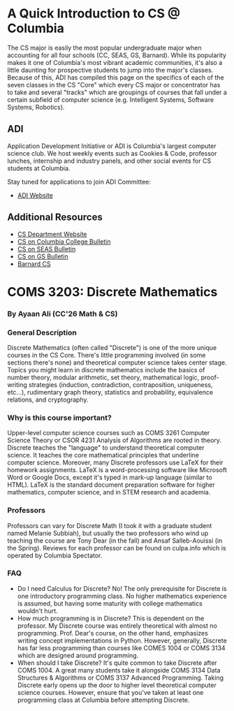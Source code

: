 # A Quick Introduction to CS @ Columbia

The CS major is easily the most popular undergraduate major when accounting for all four schools (CC, SEAS, GS, Barnard). While its popularity makes it one of Columbia's most vibrant academic communities, it's also a little daunting for prospective students to jump into the major's classes. Because of this, ADI has compiled this page on the specifics of each of the seven classes in the CS "Core" which every CS major or concentrator has to take and several "tracks" which are groupings of courses that fall under a certain subfield of computer science (e.g. Intelligent Systems, Software Systems, Robotics). 

## ADI 

Application Development Initiative or ADI is Columbia's largest computer science club. We host weekly events such as Cookies & Code, professor lunches, internship and industry panels, and other social events for CS students at Columbia. 

Stay tuned for applications to join ADI Committee: 
- [ADI Website](adicu.com)

## Additional Resources 

- [CS Department Website](https://www.cs.columbia.edu/)
- [CS on Columbia College Bulletin](https://bulletin.columbia.edu/columbia-college/departments-instruction/computer-science/)
- [CS on SEAS Bulletin](https://bulletin.engineering.columbia.edu/computer-science)
- [CS on GS Bulletin](https://bulletin.columbia.edu/general-studies/majors-concentrations/computer-science/)
- [Barnard CS](https://cs.barnard.edu/)

# COMS 3203: Discrete Mathematics
### By Ayaan Ali (CC'26 Math & CS) 

### General Description
Discrete Mathematics (often called "Discrete") is one of the more unique courses in the CS Core. There's little programming involved (in some sections there's none) and theoretical computer science takes center stage. Topics you might learn in discrete mathematics include the basics of number theory, modular arithmetic, set theory, mathematical logic, proof-writing strategies (induction, contradiction, contraposition, uniqueness, etc...), rudimentary graph theory, statistics and probability, equivalence relations, and cryptography. 

### Why is this course important? 
Upper-level computer science courses such as COMS 3261 Computer Science Theory or CSOR 4231 Analysis of Algorithms are rooted in theory. Discrete teaches the "language" to understand theoretical computer science. It teaches the core mathematical principles that underline computer science. Moreover, many Discrete professors use LaTeX for their homework assignments. LaTeX is a word-processing software like Microsoft Word or Google Docs, except it's typed in mark-up language (similar to HTML). LaTeX is the standard document preparation software for higher mathematics, computer science, and in STEM research and academia. 

### Professors 
Professors can vary for Discrete Math (I took it with a graduate student named Melanie Subbiah), but usually the two professors who wind up teaching the course are Tony Dear (in the fall) and Ansaf Salleb-Aouissi (in the Spring). Reviews for each professor can be found on culpa.info which is operated by Columbia Spectator. 

### FAQ
- Do I need Calculus for Discrete?
  No! The only prerequisite for Discrete is one introductory programming class. No higher mathematics experience is assumed, but having some maturity with college mathematics wouldn't hurt.  
- How much programming is in Discrete?
  This is dependent on the professor. My Discrete course was entirely theoretical with almost no programming. Prof. Dear's course, on the other hand, emphasizes writing concept implementations in Python. However, generally, Discrete has far less programming than courses like COMES 1004 or COMS 3134 which are designed around programming.
- When should I take Discrete?
  It's quite common to take Discrete after COMS 1004. A great many students take it alongside COMS 3134 Data Structures & Algorithms or COMS 3137 Advanced Programming. Taking Discrete early opens up the door to higher level theoretical computer science courses. However, ensure that you've taken at least one programming class at Columbia before attempting Discrete. 
